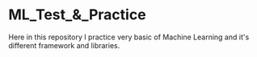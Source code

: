 # ML_Test_&_Practice
Here in this repository I practice very basic of Machine Learning and it's different framework and libraries.
